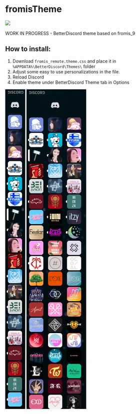 # fromisTheme
[<img src="https://discordapp.com/api/guilds/246394994691145730/widget.png?style=shield">](https://discord.is/kakkcord)

WORK IN PROGRESS - BetterDiscord theme based on fromis_9


## How to install:

1) Download `fromis_remote.theme.css` and place it in `%APPDATA%\BetterDiscord\Themes\` folder
2) Adjust some easy to use personalizations in the file.
3) Reload Discord
4) Enable theme under BetterDiscord Theme tab in Options


![Example of normal server list](https://raw.githubusercontent.com/Kakkela/fromisTheme/master/Discord_onecolumn.png)
![Example of wide server list with three columns](https://raw.githubusercontent.com/Kakkela/fromisTheme/master/Discord_threecolumn.png)
